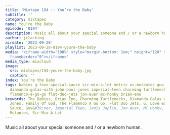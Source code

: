 ```yaml
---
title: 'Mixtape 194 :: You’re the Baby'
subtitle: ''
category: mixtapes
name: You’re the Baby
episode: '0194'
description: Music all about your special someone and / or a newborn human.
author: jclacking
airdate: '2023-09-28'
playlist: 2023-09-28-0194-youre-the-baby
media: '<iframe width="100%" style="margin-bottom: 1em;" height="120" src="https://www.mixcloud.com/widget/iframe/?feed=%2Flouderthanwar%2Fthe-mixtape-194-youre-the-baby-2023-09-28%2F&hide_artwork=1&hide_cover=1&light=1"
  frameborder="0"></iframe>'
media_type: mixcloud
image:
  src: mixtapes/194-youre-the-baby.jpg
  caption: ''
index: You’re the Baby
tags: babies g-love-special-sauce sir-mix-a-lot metric os-mutantes guv-ner family-of-god
  diamanda-galas-with-john-paul-jones imperial-teen charming-turtlenecks janis-joplin
  flamenco-a-go-go flat-duo-jets jon-auer mc-honky brian-eno
keywords: The Babies, Brian Eno, Charming Turtlenecks, Diamanda Galas with John Paul
  Jones, Family Of God, The Flamenco A Go Go, Flat Duo Jets, G. Love &amp; Special
  Sauce, Guv&#39;ner, Imperial Teen, Janis Joplin, Jon Auer, MC Honky, Metric, Os
  Mutantes, Sir Mix-A-Lot
---
```

Music all about your special someone and / or a newborn human.
